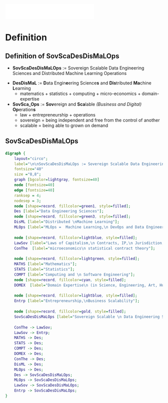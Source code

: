 ![VakeWorks logo](images/VakeWorksTM_white_284.png)

# Definition

## Definition of SovScaDesDisMaLOps  

* **SovScaDesDisMaLOps** := Sovereign Scalable Data Engineering Sciences and Distributed Machine Learning Operations

- **DesDisMaL** := **D**ata Engin**e**ering Science**s** and **Dis**tributed **Ma**chine **L**earning 
    - matematics + statistics + computing + micro-economics + domain-expertise
- **SovSca_Ops** := **Sov**ereign and **Sca**lable *(Business and Digital)* **Op**eration**s**
    - law + entrepreneurship + operations
    - sovereign = being independent and free from the control of another
    - scalable = being able to grown on demand

## SovScaDesDisMaLOps 

```dot process
digraph {
    layout="circo";
    label="\n\nSovScaDesDisMaLOps := Sovereign Scalable Data Engineering Sciences and Distributed Machine Learning Operations"
    fontsize="40"
    size ="8,8";
    graph [bgcolor=lightgray, fontsize=40]
    node [fontsize=40]
    edge [fontsize=40]
    ranksep = 4;
    nodesep = 3;
    node [shape=record, fillcolor=green1, style=filled];
    Des [label="Data Engineering Sciences"];
    node [shape=record, fillcolor=green3, style=filled];
    DisML [label="Distributed \nMachine Learning"];
    MLOps [label="MLOps =  Machine Learning,\n DevOps and Data Engineering"];

    node [shape=record, fillcolor=lightblue, style=filled];
    LawSov [label="Laws of Capitalism,\n Contracts, IP,\n Jurisdiction, Sovereignty"];
    ConThe  [label="microeconomics\n statistical contract theory"];
    
    node [shape=record, fillcolor=lightgreen, style=filled];
    MATHS [label="Mathematics"];
    STATS [label="Statistics"];
    COMPT [label="Computing and \n Software Engineering"];
    node [shape=record, fillcolor=cyan, style=filled];
    DOMEX  [label="Domain Expertise\n (in Science, Engineering, Art, Humanities, etc.)"];

    node [shape=record, fillcolor=lightblue, style=filled];
    Entrp [label="Entrepreneurship,\nBusiness Scalability"];

    node [shape=record, fillcolor=gold, style=filled];
    SovScaDesDisMaLOps [label="Sovereign Scalable \n Data Engineering Sciences and\n Distributed Machine Learning Operations"];
    
    ConThe -> LawSov;
    LawSov -> Entrp;
    MATHS -> Des;
    STATS -> Des;
    COMPT -> Des;
    DOMEX -> Des;
    ConThe -> Des;
    DisML -> Des; 
    MLOps -> Des; 
    Des -> SovScaDesDisMaLOps; 
    MLOps -> SovScaDesDisMaLOps; 
    LawSov -> SovScaDesDisMaLOps; 
    Entrp -> SovScaDesDisMaLOps; 
}
```

